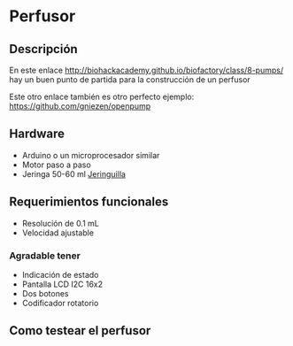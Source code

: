 # Perfusor #

## Descripción ##
En este enlace http://biohackacademy.github.io/biofactory/class/8-pumps/ hay un buen punto de partida para la construcción de un perfusor

Este otro enlace también es otro perfecto ejemplo: https://github.com/gniezen/openpump

## Hardware ##
* Arduino o un microprocesador similar
* Motor paso a paso
* Jeringa 50-60 ml
[Jeringuilla](https://gitlab.com/coronavirusmakers/ecmo/-/raw/master/images/jeringuilla.jpeg "Jeringuilla de 50-60ml")

## Requerimientos funcionales ##
* Resolución de 0.1 mL
* Velocidad ajustable

### Agradable tener ###
* Indicación de estado
* Pantalla LCD I2C 16x2
* Dos botones
* Codificador rotatorio

## Como testear el perfusor
